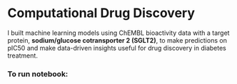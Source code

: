 # Computational Drug Discovery

I built machine learning models using ChEMBL bioactivity data with a target protein, **sodium/glucose cotransporter 2 (SGLT2)**, to make predictions on pIC50 and make data-driven insights useful for drug discovery in diabetes treatment.

### To run notebook: